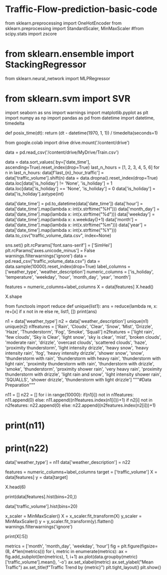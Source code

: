 # Traffic-Flow-prediction-basic-code


from sklearn.preprocessing import OneHotEncoder
from sklearn.preprocessing import StandardScaler, MinMaxScaler
#from scipy.stats import zscore
# from sklearn.ensemble import StackingRegressor
from sklearn.neural_network import MLPRegressor
# from sklearn.svm import SVR
import seaborn as sns
import warnings
import matplotlib.pyplot as plt
import numpy as np
import pandas as pd
from datetime import datetime, timedelta


def posix_time(dt):
    return (dt - datetime(1970, 1, 1)) / timedelta(seconds=1)


from google.colab import drive
drive.mount('/content/drive')


data = pd.read_csv('/content/drive/MyDrive/Train.csv')


data = data.sort_values(
    by=['date_time'], ascending=True).reset_index(drop=True)
last_n_hours = [1, 2, 3, 4, 5, 6]
for n in last_n_hours:
    data[f'last_{n}_hour_traffic'] = data['traffic_volume'].shift(n)
data = data.dropna().reset_index(drop=True)
data.loc[data['is_holiday'] != 'None', 'is_holiday'] = 1
data.loc[data['is_holiday'] == 'None', 'is_holiday'] = 0
data['is_holiday'] = data['is_holiday'].astype(int)

data['date_time'] = pd.to_datetime(data['date_time'])
data['hour'] = data['date_time'].map(lambda x: int(x.strftime("%H")))
data['month_day'] = data['date_time'].map(lambda x: int(x.strftime("%d")))
data['weekday'] = data['date_time'].map(lambda x: x.weekday()+1)
data['month'] = data['date_time'].map(lambda x: int(x.strftime("%m")))
data['year'] = data['date_time'].map(lambda x: int(x.strftime("%Y")))
data.to_csv("traffic_volume_data.csv", index=None)


sns.set()
plt.rcParams['font.sans-serif'] = ['SimHei']
plt.rcParams['axes.unicode_minus'] = False
warnings.filterwarnings('ignore')
data = pd.read_csv("traffic_volume_data.csv")
data = data.sample(10000).reset_index(drop=True)
label_columns = ['weather_type', 'weather_description']
numeric_columns = ['is_holiday', 'temperature',
                       'weekday', 'hour', 'month_day', 'year', 'month']


features = numeric_columns+label_columns
X = data[features]
X.head()


X.shape


from functools import reduce
def unique(list1):
    ans = reduce(lambda re, x: re+[x] if x not in re else re, list1, [])
    print(ans)

n1 = data['weather_type']
n2 = data['weather_description']
unique(n1)
unique(n2)
n1features = ['Rain', 'Clouds', 'Clear', 'Snow', 'Mist',
              'Drizzle', 'Haze', 'Thunderstorm', 'Fog', 'Smoke', 'Squall']
n2features = ['light rain', 'few clouds', 'Sky is Clear', 'light snow', 'sky is clear', 'mist', 'broken clouds', 'moderate rain', 'drizzle', 'overcast clouds', 'scattered clouds', 'haze', 'proximity thunderstorm', 'light intensity drizzle', 'heavy snow', 'heavy intensity rain', 'fog', 'heavy intensity drizzle', 'shower snow', 'snow', 'thunderstorm with rain',
              'thunderstorm with heavy rain', 'thunderstorm with light rain', 'proximity thunderstorm with rain', 'thunderstorm with drizzle', 'smoke', 'thunderstorm', 'proximity shower rain', 'very heavy rain', 'proximity thunderstorm with drizzle', 'light rain and snow', 'light intensity shower rain', 'SQUALLS', 'shower drizzle', 'thunderstorm with light drizzle']
"""#Data Preparation"""

n11 = []
n22 = []
for i in range(10000):
    if(n1[i]) not in n1features:
        n11.append(0)
    else:
        n11.append((n1features.index(n1[i]))+1)
    if n2[i] not in n2features:
        n22.append(0)
    else:
        n22.append((n2features.index(n2[i]))+1)
# print(n11)
# print(n22)
data['weather_type'] = n11
data['weather_description'] = n22


features = numeric_columns+label_columns
target = ['traffic_volume']
X = data[features]
y = data[target]


X.head(6)


print(data[features].hist(bins=20,))


data['traffic_volume'].hist(bins=20)


x_scaler = MinMaxScaler()
X = x_scaler.fit_transform(X)
y_scaler = MinMaxScaler()
y = y_scaler.fit_transform(y).flatten()
warnings.filterwarnings('ignore')


print(X[:5])



metrics = ['month', 'month_day', 'weekday', 'hour']
fig = plt.figure(figsize=(8, 4*len(metrics)))
for i, metric in enumerate(metrics):
	ax = fig.add_subplot(len(metrics), 1, i+1)
	ax.plot(data.groupby(metric)['traffic_volume'].mean(), '-o')
	ax.set_xlabel(metric)
	ax.set_ylabel("Mean Traffic")
	ax.set_title(f"Traffic Trend by {metric}")
plt.tight_layout()
plt.show()

